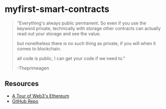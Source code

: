 # myfirst-smart-contracts

>
> "Everything's always public permanent. So even if you use the keyword private, technically with storage other contracts can actually read out your storage and see the value.
>
> but nonetheless there is no such thing as private, if you will when it comes to blockchain.
>
> all code is public, I can get your code if we need to."
>
> -Theprimeagen
>


## Resources
- [A Tour of Web3's Ethereum](https://theprimeagen.github.io/web3-smart-contracts/)
- [GitHub Repo](https://github.com/ThePrimeagen/web3-smart-contracts)
